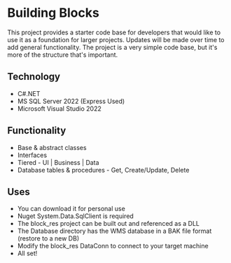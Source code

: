 # Building Blocks

This project provides a starter code base for developers that would like to use it as a foundation for larger projects.  Updates will be made over time to add general functionality.  The project is a very simple code base, but it's more of the structure that's important.

## Technology
- C#.NET
- MS SQL Server 2022 (Express Used)
- Microsoft Visual Studio 2022

## Functionality
- Base & abstract classes
- Interfaces
- Tiered - UI | Business | Data
- Database tables & procedures - Get, Create/Update, Delete

## Uses
- You can download it for personal use
- Nuget System.Data.SqlClient is required
- The block_res project can be built out and referenced as a DLL
- The Database directory has the WMS database in a BAK file format (restore to a new DB)
- Modify the block_res DataConn to connect to your target machine
- All set!
